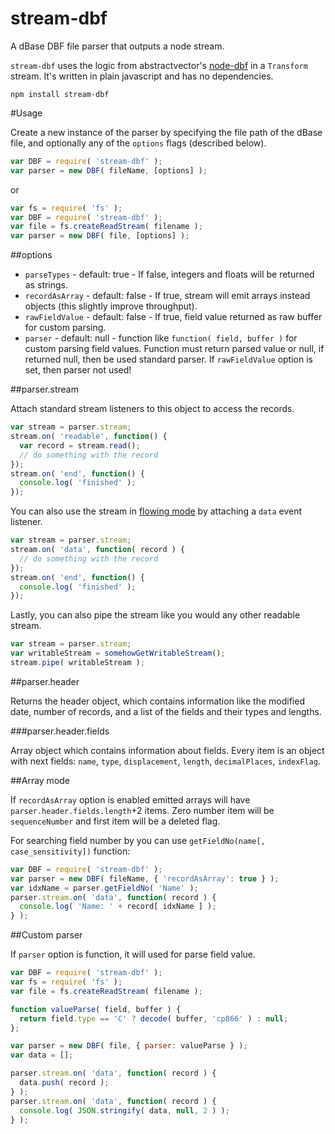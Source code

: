 stream-dbf
==========

A dBase DBF file parser that outputs a node stream.

`stream-dbf` uses the logic from abstractvector's [node-dbf](https://github.com/abstractvector/node-dbf) in a `Transform` stream. It's written in plain javascript and has no dependencies.

    npm install stream-dbf

#Usage

Create a new instance of the parser by specifying the file path of the dBase file, and optionally any of the `options` flags (described below).

```js
var DBF = require( 'stream-dbf' );
var parser = new DBF( fileName, [options] );
```

or

```js
var fs = require( 'fs' );
var DBF = require( 'stream-dbf' );
var file = fs.createReadStream( filename );
var parser = new DBF( file, [options] );
```


##options

* `parseTypes` - default: true - If false, integers and floats will be returned as strings.
* `recordAsArray` - default: false - If true, stream will emit arrays instead objects (this slightly improve throughput).
* `rawFieldValue` - default: false - If true, field value returned as raw buffer for custom parsing.
* `parser` - default: null - function like `function( field, buffer )` for custom parsing field values. Function must return parsed value or null, if returned null, then be used standard parser. If `rawFieldValue` option is set, then parser not used!

##parser.stream

Attach standard stream listeners to this object to access the records.

```js
var stream = parser.stream;
stream.on( 'readable', function() {
  var record = stream.read();
  // do something with the record
});
stream.on( 'end', function() {
  console.log( 'finished' );
});
```

You can also use the stream in [flowing mode](http://nodejs.org/api/stream.html#stream_event_data) by attaching a `data` event listener.

```js
var stream = parser.stream;
stream.on( 'data', function( record ) {
  // do something with the record
});
stream.on( 'end', function() {
  console.log( 'finished' );
});
```

Lastly, you can also pipe the stream like you would any other readable stream.

```js
var stream = parser.stream;
var writableStream = somehowGetWritableStream();
stream.pipe( writableStream );
```

##parser.header

Returns the header object, which contains information like the modified date, number of records, and a list of the fields and their types and lengths.

###parser.header.fields

Array object which contains information about fields.
Every item is an object with next fields: `name`, `type`, `displacement`, `length`,
`decimalPlaces`, `indexFlag`.

##Array mode

If `recordAsArray` option is enabled emitted arrays will have `parser.header.fields.length`+2 items.
Zero number item will be `sequenceNumber` and first item will be a deleted flag.

For searching field number by you can use `getFieldNo(name[, case_sensitivity])` function:
```js
var DBF = require( 'stream-dbf' );
var parser = new DBF( fileName, { 'recordAsArray': true } );
var idxName = parser.getFieldNo( 'Name' );
parser.stream.on( 'data', function( record ) {
  console.log( 'Name: ' + record[ idxName ] );
} );
```

##Custom parser

If `parser` option is function, it will used for parse field value.

```js
var DBF = require( 'stream-dbf' );
var fs = require( 'fs' );
var file = fs.createReadStream( filename );

function valueParse( field, buffer ) {
  return field.type == 'C' ? decode( buffer, 'cp866' ) : null;
};

var parser = new DBF( file, { parser: valueParse } );
var data = [];

parser.stream.on( 'data', function( record ) {
  data.push( record );
} );
parser.stream.on( 'data', function( record ) {
  console.log( JSON.stringify( data, null, 2 ) );
} );
```
